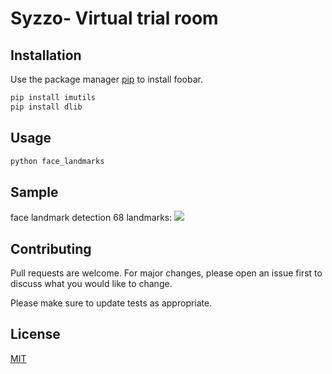 # Syzzo- Virtual trial room


## Installation

Use the package manager [pip](https://pip.pypa.io/en/stable/) to install foobar.

```bash
pip install imutils
pip install dlib

```

## Usage

```bash
python face_landmarks
```
## Sample
face landmark detection 68 landmarks:
![](https://raw.githubusercontent.com/TyagiSumit/Syzzo-live-makeup/master/samples/face_landmark.gif)




## Contributing
Pull requests are welcome. For major changes, please open an issue first to discuss what you would like to change.

Please make sure to update tests as appropriate.

## License
[MIT](https://choosealicense.com/licenses/mit/)
